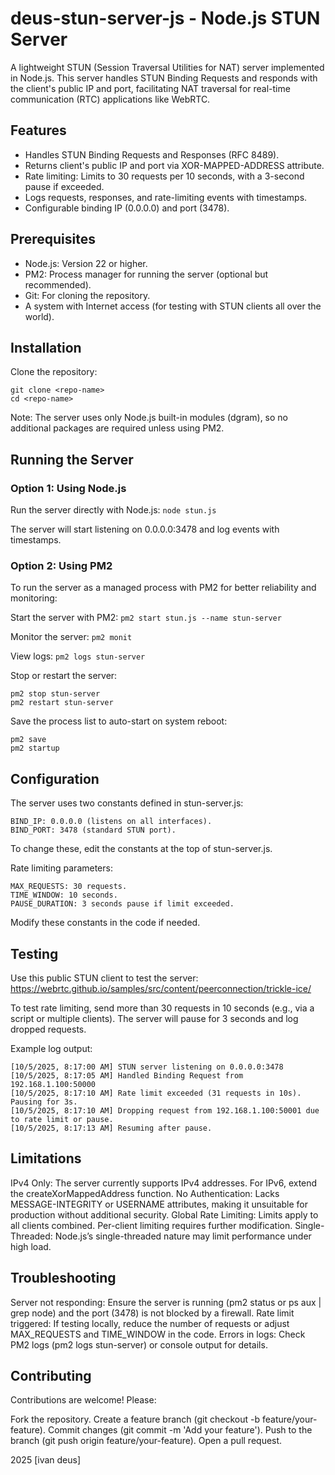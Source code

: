 # deus-stun-server-js - Node.js STUN Server
A lightweight STUN (Session Traversal Utilities for NAT) server implemented in Node.js. This server handles STUN Binding Requests and responds with the client's public IP and port, facilitating NAT traversal for real-time communication (RTC) applications like WebRTC. 

## Features

- Handles STUN Binding Requests and Responses (RFC 8489).
- Returns client's public IP and port via XOR-MAPPED-ADDRESS attribute.
- Rate limiting: Limits to 30 requests per 10 seconds, with a 3-second pause if exceeded.
- Logs requests, responses, and rate-limiting events with timestamps.
- Configurable binding IP (0.0.0.0) and port (3478).

## Prerequisites

- Node.js: Version 22 or higher.
- PM2: Process manager for running the server (optional but recommended).
- Git: For cloning the repository.
- A system with Internet access (for testing with STUN clients all over the world).

## Installation

Clone the repository:
```
git clone <repo-name>
cd <repo-name>
```
Note: The server uses only Node.js built-in modules (dgram), so no additional packages are required unless using PM2.

## Running the Server
### Option 1: Using Node.js
Run the server directly with Node.js:
`node stun.js`

The server will start listening on 0.0.0.0:3478 and log events with timestamps.
### Option 2: Using PM2
To run the server as a managed process with PM2 for better reliability and monitoring:

Start the server with PM2:
`pm2 start stun.js --name stun-server`

Monitor the server: `pm2 monit`

View logs: `pm2 logs stun-server`

Stop or restart the server:
```
pm2 stop stun-server
pm2 restart stun-server
```
Save the process list to auto-start on system reboot:
```
pm2 save
pm2 startup
```
## Configuration
The server uses two constants defined in stun-server.js:
```
BIND_IP: 0.0.0.0 (listens on all interfaces).
BIND_PORT: 3478 (standard STUN port).
```
To change these, edit the constants at the top of stun-server.js.

Rate limiting parameters:
```
MAX_REQUESTS: 30 requests.
TIME_WINDOW: 10 seconds.
PAUSE_DURATION: 3 seconds pause if limit exceeded.
```
Modify these constants in the code if needed.

## Testing

Use this public STUN client to test the server:
https://webrtc.github.io/samples/src/content/peerconnection/trickle-ice/

To test rate limiting, send more than 30 requests in 10 seconds (e.g., via a script or multiple clients). The server will pause for 3 seconds and log dropped requests.

Example log output:
```
[10/5/2025, 8:17:00 AM] STUN server listening on 0.0.0.0:3478
[10/5/2025, 8:17:05 AM] Handled Binding Request from 192.168.1.100:50000
[10/5/2025, 8:17:10 AM] Rate limit exceeded (31 requests in 10s). Pausing for 3s.
[10/5/2025, 8:17:10 AM] Dropping request from 192.168.1.100:50001 due to rate limit or pause.
[10/5/2025, 8:17:13 AM] Resuming after pause.
```
## Limitations

IPv4 Only: The server currently supports IPv4 addresses. For IPv6, extend the createXorMappedAddress function.
No Authentication: Lacks MESSAGE-INTEGRITY or USERNAME attributes, making it unsuitable for production without additional security.
Global Rate Limiting: Limits apply to all clients combined. Per-client limiting requires further modification.
Single-Threaded: Node.js’s single-threaded nature may limit performance under high load.

## Troubleshooting

Server not responding: Ensure the server is running (pm2 status or ps aux | grep node) and the port (3478) is not blocked by a firewall.
Rate limit triggered: If testing locally, reduce the number of requests or adjust MAX_REQUESTS and TIME_WINDOW in the code.
Errors in logs: Check PM2 logs (pm2 logs stun-server) or console output for details.

## Contributing
Contributions are welcome! Please:

Fork the repository.
Create a feature branch (git checkout -b feature/your-feature).
Commit changes (git commit -m 'Add your feature').
Push to the branch (git push origin feature/your-feature).
Open a pull request.

2025 [ivan deus]
